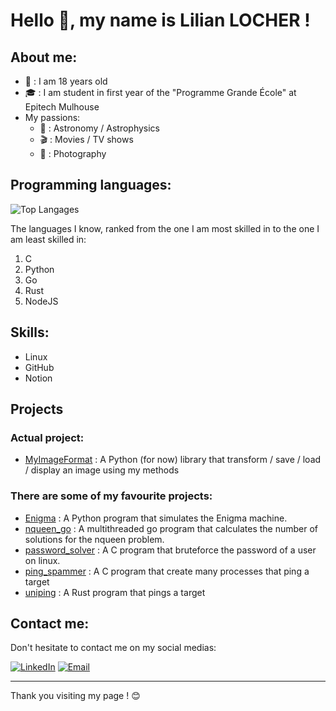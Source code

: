 # Hello 👋, my name is Lilian LOCHER !

## About me:

- 🎂 : I am 18 years old
- 🎓 : I am student in first year of the "Programme Grande École" at Epitech Mulhouse
- My passions:
  - 💫 : Astronomy / Astrophysics
  - 🎬 : Movies / TV shows
  - 📸 : Photography

## Programming languages:

![Top Langages](https://github-readme-stats.vercel.app/api/top-langs/?username=Liloche19&layout=compact)

The languages I know, ranked from the one I am most skilled in to the one I am least skilled in:
1) C
2) Python
3) Go
4) Rust
5) NodeJS

## Skills:

- Linux
- GitHub
- Notion

## Projects

### Actual project:

- [MyImageFormat](https://github.com/Liloche19/MyImageFormat.git) : A Python (for now) library that transform / save / load / display an image using my methods

### There are some of my favourite projects:

- [Enigma](https://github.com/Liloche19/enigma.git) : A Python program that simulates the Enigma machine.
- [nqueen_go](https://github.com/Liloche19/nqueen_go.git) : A multithreaded go program that calculates the number of solutions for the nqueen problem.
- [password_solver](https://github.com/Liloche19/password_solver.git) : A C program that bruteforce the password of a user on linux.
- [ping_spammer](https://github.com/Liloche19/ping_spammer.git) : A C program that create many processes that ping a target
- [uniping](https://github.com/B0SEmc/uniping.git) : A Rust program that pings a target

## Contact me:

Don't hesitate to contact me on my social medias:

[![LinkedIn](https://img.shields.io/badge/LinkedIn-0077B5?style=for-the-badge&logo=linkedin&logoColor=white)](https://www.linkedin.com/in/lilian-locher/) [![Email](https://img.shields.io/badge/Email-D14836?style=for-the-badge&logo=gmail&logoColor=white)](mailto:lilian.locher@epitech.eu)

---

Thank you visiting my page ! 😊
